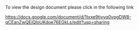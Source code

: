 To view the design document please click in the following link

https://docs.google.com/document/d/1txxe9tjyyq0vpgDW8-qCEanZwQEiQloUKdoe76EGkLs/edit?usp=sharing
